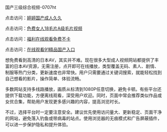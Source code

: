 
国产三级综合视频-0707ht


点击访问：<a href="https://bered.pages.dev/">婷婷国产成人久久</a>

点击访问：<a href="https://rtj-3zo.pages.dev/">色费女人18毛片A级毛片视频</a>

点击访问：<a href="https://gda-c7m.pages.dev/">福利在线观看免费不卡</a>

点击访问：<a href="https://fdhf-454.pages.dev/">在线观看91精品国产入口</a>


想免费看到高清的日本AV，其实并不难。现在很多大型成人视频网站都提供了丰富的日本AV资源，无需注册，点开即可在线播放，类型覆盖无码、素人、剧情、制服等热门分类，更新速度也非常快。用户只需要通过关键词搜索，就能轻松找到自己想看的影片，操作简单、体验流畅。

多数网站支持多线路播放，画质从标清到1080P任意切换，避免卡顿。有些平台还提供下载功能，方便离线观看，深受用户欢迎。同时，页面中常会推荐类似作品或女优合集，帮助用户发现更多感兴趣的内容，提高浏览时长。

不过，选择平台时一定要注意安全。建议优先使用访问量大、更新稳定、页面干净的网站，避免落入钓鱼或带病毒的站点。使用浏览器的无痕模式和广告屏蔽插件，可以进一步保护隐私和提升体验。

<span style="display:none;">[Canonical link](https://github.com/dungcochet20250707/dungcochet3 ）</span>
